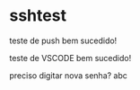 # sshtest

teste de push bem sucedido!

teste de VSCODE bem sucedido!

preciso digitar nova senha?
abc
